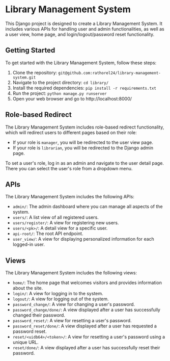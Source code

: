 # Library Management System

This Django project is designed to create a Library Management System. It includes various APIs for handling user and admin functionalities, as well as a user view, home page, and login/logout/password reset functionality.

## Getting Started

To get started with the Library Management System, follow these steps:

1. Clone the repository: `git@github.com:rathorel24/library-management-system.git`
2. Navigate to the project directory: `cd library/`
3. Install the required dependencies: `pip install -r requirements.txt`
4. Run the project: `python manage.py runserver`
5. Open your web browser and go to http://localhost:8000/

## Role-based Redirect

The Library Management System includes role-based redirect functionality, which will redirect users to different pages based on their role:

- If your role is `manager`, you will be redirected to the user view page.
- If your role is `librarian`, you will be redirected to the Django admin page.

To set a user's role, log in as an admin and navigate to the user detail page. There you can select the user's role from a dropdown menu.

## APIs

The Library Management System includes the following APIs:

- `admin/`: The admin dashboard where you can manage all aspects of the system.
- `users/`: A list view of all registered users.
- `users/register/`: A view for registering new users.
- `users/<pk>/`: A detail view for a specific user.
- `api-root/`: The root API endpoint.
- `user_view/`: A view for displaying personalized information for each logged-in user.

## Views

The Library Management System includes the following views:

- `home/`: The home page that welcomes visitors and provides information about the site.
- `login/`: A view for logging in to the system.
- `logout/`: A view for logging out of the system.
- `password_change/`: A view for changing a user's password.
- `password_change/done/`: A view displayed after a user has successfully changed their password.
- `password_reset/`: A view for resetting a user's password.
- `password_reset/done/`: A view displayed after a user has requested a password reset.
- `reset/<uidb64>/<token>/`: A view for resetting a user's password using a unique URL.
- `reset/done/`: A view displayed after a user has successfully reset their password.
